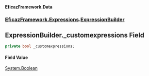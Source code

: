 #### [EficazFramework.Data](EficazFrameworkData.md 'EficazFramework Data')
### [EficazFramework.Expressions](EficazFrameworkData.md#EficazFramework.Expressions 'EficazFramework.Expressions').[ExpressionBuilder](EficazFramework.Expressions/ExpressionBuilder.md 'EficazFramework.Expressions.ExpressionBuilder')

## ExpressionBuilder._customexpressions Field

```csharp
private bool _customexpressions;
```

#### Field Value
[System.Boolean](https://docs.microsoft.com/en-us/dotnet/api/System.Boolean 'System.Boolean')